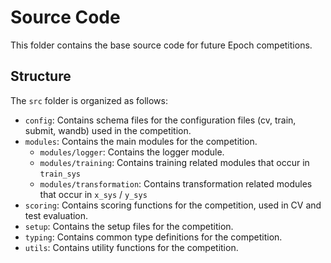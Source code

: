 # Source Code

This folder contains the base source code for future Epoch competitions.

## Structure

The `src` folder is organized as follows:

- `config`: Contains schema files for the configuration files (cv, train, submit, wandb) used in the competition.
- `modules`: Contains the main modules for the competition.
  - `modules/logger`: Contains the logger module.
  - `modules/training`: Contains training related modules that occur in `train_sys`
  - `modules/transformation`: Contains transformation related modules that occur in `x_sys` / `y_sys`
- `scoring`: Contains scoring functions for the competition, used in CV and test evaluation.
- `setup`: Contains the setup files for the competition.
- `typing`: Contains common type definitions for the competition.
- `utils`: Contains utility functions for the competition.
